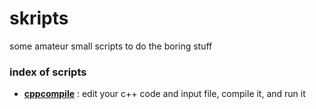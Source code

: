 # skripts

some amateur small scripts to do the boring stuff

### index of scripts

* [**cppcompile**](https://github.com/lordlabuckdas/skripts/tree/master/cppcompile) : edit your c++ code and input file, compile it, and run it
